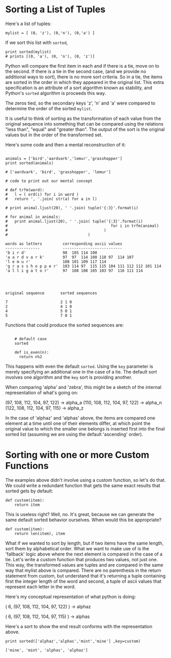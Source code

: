 <!-- 
title: Sorting a List of Tuples 
author: alex
short_text: A short tutorial on how to conceptualize sorting using Python's sorted function.
-->

# Sorting a List of Tuples


Here's a list of tuples:

<pre>
<code class="language-python">mylist = [ (0, 'z'), (0,'n'), (0,'a') ]
</code></pre>

If we sort this list with `sorted`, 

<pre>
<code class="language-python">print sorted(mylist)
# prints [(0, 'a'), (0, 'n'), (0, 'z')]
</code></pre>


Python will compare the first item in each and if there is a tie, move on to the second.  If there is a tie in the second case, (and we provide no additional ways to sort), there is no more sort criteria.  So in a tie, the items are sorted in the order in which they appeared in the original list. This extra specification is an attribute of a sort algorithm known as stability, and Python's `sorted` algorithm is proceeds this way.

The zeros tied, so the secondary keys 'z', 'n' and 'a' were compared to determine the order of the sorted `mylist`.


It is useful to think of sorting as the transformation of each value from the original sequence into something that can be compared using the relations "less than", "equal" and "greater than".  The output of the sort is the original values but in the order of the transformed set.
    
Here's some code and then a mental reconstruction of it:

<pre><code class="language-python">
animals = ['bird','aardvark','lemur','grasshopper']
print sorted(animals)

# ['aardvark', 'bird', 'grasshopper', 'lemur']

# code to print out our mental concept

# def trfm(word):
#   l = ( ord(i) for i in word )
#   return ', '.join( str(a) for a in l)

# print animal.ljust(20), ' '.join( tuple('{:3}'.format(i)

# for animal in animals:
#   print animal.ljust(20), ' '.join( tuple('{:3}'.format(i)
#                                             for i in trfm(animal)
#                                          )
#                                   ) 
 
words as letters         corresponding ascii values 
---------------          --------------------------
'b i r d'                98  105 114 100
'a a r d v a r k'        97  97  114 100 118 97  114 107
'l e m u r'              108 101 109 117 114
'g r a s s h o p p e r'  103 114 97  115 115 104 111 112 112 101 114
'a l l i g a t o r'      97  108 108 105 103 97  116 111 114




original sequence       sorted sequences 

7                       2 1 0
2                       4 1 0
4                       5 0 1
5                       7 0 1</code></pre>



Functions that could produce the sorted sequences are:
 
<pre><code class="language-python">
    # default case 
    sorted 

    def is_even(n):
      return n%2
</code></pre>

This happens with even the default `sorted`.  Using the `key` parameter is merely specifying an additional one in the case of a tie.  The default sort involves one algorithm and the `key` sort is providing another.  

When comparing 'alpha' and 'zebra', this might be a sketch of the internal representation of what's going on:

(97, 108, 112, 104, 97, 122) -> alpha_a
(110, 108, 112, 104, 97, 122) -> alpha_n
(122, 108, 112, 104, 97, 115) -> alpha_z 

In the case of 'alphaz' and 'alphas' above, the items are compared one element at a time until one of their elements differ, at which point the original value to which the smaller one belongs is inserted first into the final sorted list (assuming we are using the default 'ascending' order).



# Sorting with one or more Custom Functions 

The examples above didn't involve using a custom function, so let's do that.  We could write a redundant function that gets the same exact results that sorted gets by default:

<pre><code class="language-python">def custom(item):
    return item
</code></pre>

This is useless right? Well, no. It's great, because we can generate the same default sorted behavior ourselves.  When would this be appropriate? 

<pre><code class="language-python">def custom(item):
    return len(item), item
</code></pre>

What if we wanted to sort by length, but if two items have the same length, sort them by alphabetical order.  What we want to make use of is the 'fallback' logic above where the next element is compared in the case of a tie.  Let's write a custom function that produces two values, not just one.  This way, the transformed values are tuples and are compared in the same way that mylist above is compared. There are no parenthesis in the return statement from custom, but understand that it's returning a tuple containing first the integer length of the word and second, a tuple of ascii values that represent each letter in the word. 

Here's my conceptual representation of what python is doing:

( 6, (97, 108, 112, 104, 97, 122) ) -> alphaz

( 6, (97, 108, 112, 104, 97, 115) ) -> alphas



Here's a sort to show the end result conforms with the representation above.

<pre><code class="language-python">print sorted(['alphaz','alphas','mint','mine'] ,key=custom)

['mine', 'mint', 'alphas', 'alphaz']
</code></pre>

